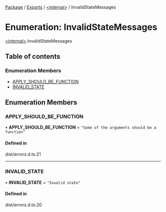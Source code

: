 [Package](../README.md) / [Exports](../modules.md) / [\<internal\>](../modules/internal_.md) / InvalidStateMessages

# Enumeration: InvalidStateMessages

[\<internal\>](../modules/internal_.md).InvalidStateMessages

## Table of contents

### Enumeration Members

- [APPLY\_SHOULD\_BE\_FUNCTION](internal_.InvalidStateMessages.md#apply_should_be_function)
- [INVALID\_STATE](internal_.InvalidStateMessages.md#invalid_state)

## Enumeration Members

### APPLY\_SHOULD\_BE\_FUNCTION

• **APPLY\_SHOULD\_BE\_FUNCTION** = ``"Some of the arguments should be a function"``

#### Defined in

dist/errors.d.ts:21

___

### INVALID\_STATE

• **INVALID\_STATE** = ``"Invalid state"``

#### Defined in

dist/errors.d.ts:20
